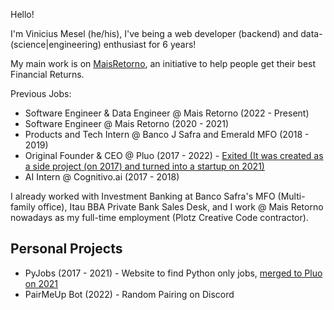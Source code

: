 Hello!

I'm Vinicius Mesel (he/his), I've being a web developer (backend) and data-(science|engineering) enthusiast for 6 years!

My main work is on [MaisRetorno][1], an initiative to help people get their best Financial Returns.

Previous Jobs:

- Software Engineer & Data Engineer @ Mais Retorno (2022 - Present)
- Software Engineer @ Mais Retorno (2020 - 2021)
- Products and Tech Intern @ Banco J Safra and Emerald MFO (2018 - 2019)
- Original Founder & CEO @ Pluo (2017 - 2022) - [Exited (It was created as a side project (on 2017) and turned into a startup on 2021)][2]
- AI Intern @ Cognitivo.ai (2017 - 2018)

I already worked with Investment Banking at Banco Safra's MFO (Multi-family office), Itau BBA Private Bank Sales Desk, and I work @ Mais Retorno nowadays as my full-time employment (Plotz Creative Code contractor).


## Personal Projects 

 - PyJobs (2017 - 2021) - Website to find Python only jobs, [merged to Pluo on 2021][2]
 - PairMeUp Bot (2022) - Random Pairing on Discord


[1]: https://maisretorno.com
[2]: https://www.tecmundo.com.br/mercado/222682-exponential-ventures-compra-pyjobs-frontjobs-recrutadev.htm
